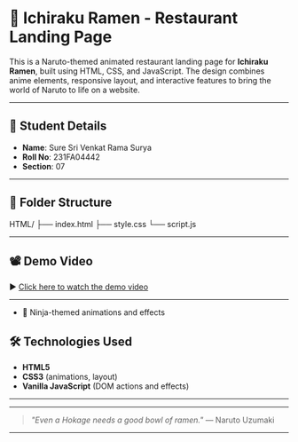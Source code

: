 
# 🍜 Ichiraku Ramen - Restaurant Landing Page

This is a Naruto-themed animated restaurant landing page for **Ichiraku Ramen**, built using HTML, CSS, and JavaScript. The design combines anime elements, responsive layout, and interactive features to bring the world of Naruto to life on a website.

---

## 📌 Student Details

- **Name**: Sure Sri Venkat Rama Surya  
- **Roll No**: 231FA04442  
- **Section**: 07  

---

## 📂 Folder Structure

HTML/
├── index.html
├── style.css
└── script.js



---

## 📽️ Demo Video

▶️ [Click here to watch the demo video](https://drive.google.com/file/d/17LEekTb5OQuSNphIPL41--hqN8rQYgpu/view?usp=sharing)

---
- 🌙 Ninja-themed animations and effects  

## 🛠️ Technologies Used
- **HTML5**  
- **CSS3** (animations, layout)  
- **Vanilla JavaScript** (DOM actions and effects)
---
---

> *"Even a Hokage needs a good bowl of ramen."* — Naruto Uzumaki

---
